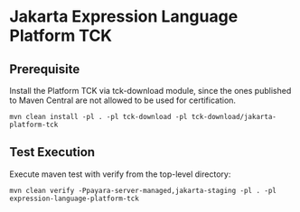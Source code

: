 # Jakarta Expression Language Platform TCK

## Prerequisite
Install the Platform TCK via tck-download module, since the ones published to Maven Central are not allowed to be used for certification.

`mvn clean install -pl . -pl tck-download -pl tck-download/jakarta-platform-tck`

## Test Execution

Execute maven test with verify from the top-level directory:

`mvn clean verify -Ppayara-server-managed,jakarta-staging -pl . -pl expression-language-platform-tck`
